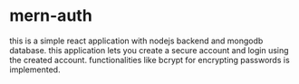 # mern-auth

this is a simple react application with nodejs backend and mongodb database. this application lets you create a secure account and login using the created account. functionalities like bcrypt for encrypting passwords is implemented.
